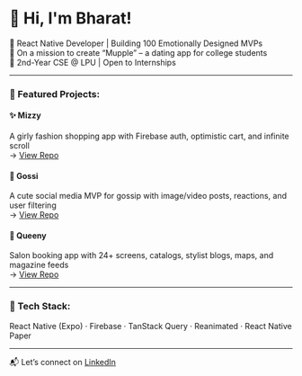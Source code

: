 # 👋 Hi, I'm Bharat!

🚀 React Native Developer | Building 100 Emotionally Designed MVPs  
🎯 On a mission to create “Mupple” – a dating app for college students  
📍 2nd-Year CSE @ LPU | Open to Internships  

---

### 🌸 Featured Projects:

#### ✨ Mizzy  
A girly fashion shopping app with Firebase auth, optimistic cart, and infinite scroll  
→ [View Repo](https://github.com/bharat2005/mizzy-app)

#### 💬 Gossi  
A cute social media MVP for gossip with image/video posts, reactions, and user filtering  
→ [View Repo](https://github.com/bharat2005/gossii-app)

#### 👑 Queeny  
Salon booking app with 24+ screens, catalogs, stylist blogs, maps, and magazine feeds  
→ [View Repo](https://github.com/bharat2005/queeny-app)

---

### 🔧 Tech Stack:
React Native (Expo) · Firebase · TanStack Query · Reanimated · React Native Paper

---

📬 Let’s connect on [LinkedIn](https://www.linkedin.com/in/bharat-deshmukh-300950315)

